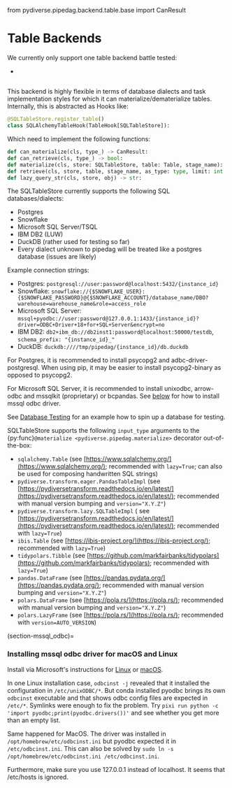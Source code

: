 from pydiverse.pipedag.backend.table.base import CanResult

# Table Backends

We currently only support one table backend battle tested:

- [](#pydiverse.pipedag.backend.table.SQLTableStore)

## [](#pydiverse.pipedag.backend.table.SQLTableStore)

This backend is highly flexible in terms of database dialects and task implementation styles for which it can
materialize/dematerialize tables. Internally, this is abstracted as Hooks like:

```python
@SQLTableStore.register_table()
class SQLAlchemyTableHook(TableHook[SQLTableStore]):
```

Which need to implement the following functions:

```python
def can_materialize(cls, type_) -> CanResult:
def can_retrieve(cls, type_) -> bool:
def materialize(cls, store: SQLTableStore, table: Table, stage_name):
def retrieve(cls, store, table, stage_name, as_type: type, limit: int | None = None):
def lazy_query_str(cls, store, obj) -> str:
```

The SQLTableStore currently supports the following SQL databases/dialects:

- Postgres
- Snowflake
- Microsoft SQL Server/TSQL
- IBM DB2 (LUW)
- DuckDB (rather used for testing so far)
- Every dialect unknown to pipedag will be treated like a postgres database (issues are likely)

Example connection strings:
- Postgres: `postgresql://user:password@localhost:5432/{instance_id}`
- Snowflake: `snowflake://{$SNOWFLAKE_USER}:{$SNOWFLAKE_PASSWORD}@{$SNOWFLAKE_ACCOUNT}/database_name/DBO?warehouse=warehouse_name&role=access_role`
- Microsoft SQL Server: `mssql+pyodbc://user:password@127.0.0.1:1433/{instance_id}?driver=ODBC+Driver+18+for+SQL+Server&encrypt=no`
- IBM DB2: `db2+ibm_db://db2inst1:password@localhost:50000/testdb`, `schema_prefix: "{instance_id}_"`
- DuckDB: `duckdb:////tmp/pipedag/{instance_id}/db.duckdb`

For Postgres, it is recommended to install psycopg2 and adbc-driver-postgresql. When using pip, it may be easier to
install psycopg2-binary as opposed to psycopg2.

For Microsoft SQL Server, it is recommended to install unixodbc, arrow-odbc and mssqlkit (proprietary) or bcpandas.
See [below](#section-mssql_odbc) for how to install mssql odbc driver.

See [Database Testing](database_testing.md) for an example how to spin up a database for testing.

SQLTableStore supports the following `input_type` arguments to the {py:func}`@materialize <pydiverse.pipedag.materialize>`
decorator out-of-the-box:

- `sqlalchemy.Table` (see [https://www.sqlalchemy.org/](https://www.sqlalchemy.org/); recommended with `lazy=True`;
  can also be used for composing handwritten SQL strings)
- `pydiverse.transform.eager.PandasTableImpl` (see
  [https://pydiversetransform.readthedocs.io/en/latest/](https://pydiversetransform.readthedocs.io/en/latest/);
  recommended with manual version bumping and `version="X.Y.Z"`)
- `pydiverse.transform.lazy.SQLTableImpl` (
  see [https://pydiversetransform.readthedocs.io/en/latest/](https://pydiversetransform.readthedocs.io/en/latest/);
  recommended with `lazy=True`)
- `ibis.Table` (see [https://ibis-project.org/](https://ibis-project.org/); recommended with `lazy=True`)
- `tidypolars.Tibble` (see [https://github.com/markfairbanks/tidypolars](https://github.com/markfairbanks/tidypolars);
  recommended with `lazy=True`)
- `pandas.DataFrame` (see [https://pandas.pydata.org/](https://pandas.pydata.org/); recommended with manual version
  bumping and `version="X.Y.Z"`)
- `polars.DataFrame` (see [https://pola.rs/](https://pola.rs/); recommended with manual version bumping
  and `version="X.Y.Z"`)
- `polars.LazyFrame` (see [https://pola.rs/](https://pola.rs/); recommended with `version=AUTO_VERSION`)

(section-mssql_odbc)=
### Installing mssql odbc driver for macOS and Linux

Install via Microsoft's
instructions for [Linux](https://docs.microsoft.com/en-us/sql/connect/odbc/linux-mac/installing-the-microsoft-odbc-driver-for-sql-server)
or [macOS](https://learn.microsoft.com/en-us/sql/connect/odbc/linux-mac/install-microsoft-odbc-driver-sql-server-macos).

In one Linux installation case, `odbcinst -j` revealed that it installed the configuration in `/etc/unixODBC/*`.
But conda installed pyodbc brings its own `odbcinst` executable and that shows odbc config files are expected in
`/etc/*`. Symlinks were enough to fix the problem. Try `pixi run python -c 'import pyodbc;print(pyodbc.drivers())'`
and see whether you get more than an empty list.

Same happened for MacOS. The driver was installed in `/opt/homebrew/etc/odbcinst.ini` but pyodbc expected it in
`/etc/odbcinst.ini`. This can also be solved by `sudo ln -s /opt/homebrew/etc/odbcinst.ini /etc/odbcinst.ini`.

Furthermore, make sure you use 127.0.0.1 instead of localhost. It seems that /etc/hosts is ignored.
